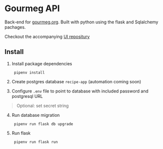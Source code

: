 # Gourmeg API
Back-end for [gourmeg.org](https://gourmeg.org). Built with python using the flask and Sqlalchemy pachages.

Checkout the accompanying [UI repositury](https://github.com/cooperqmarshall/gourmeg-ui)

## Install
1. Install package dependencies

		pipenv install

2. Create postgres database `recipe-app` (automation coming soon)
3. Configure `.env` file to point to database with included password and postgresql URL
> Optional: set secret string
4. Run database migration

		pipenv run flask db upgrade

5. Run flask

		pipenv run flask run
